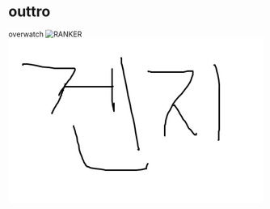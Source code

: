 # outtro
overwatch
![RANKER](http://cfile24.uf.tistory.com/image/2575153457C954CC06151D)
[![GENZI](https://github.com/ehdgus3698/outtro/blob/master/GENZI.png?raw=true)](https://www.youtube.com/watch?v=p20WC_grSdU)
